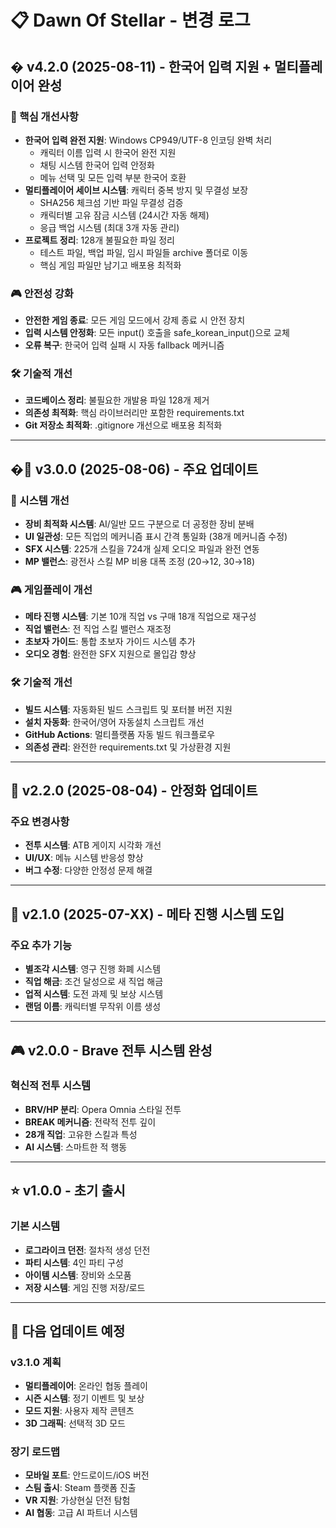 # 📋 Dawn Of Stellar - 변경 로그

## � v4.2.0 (2025-08-11) - 한국어 입력 지원 + 멀티플레이어 완성

### 🔧 핵심 개선사항
- **한국어 입력 완전 지원**: Windows CP949/UTF-8 인코딩 완벽 처리
  - 캐릭터 이름 입력 시 한국어 완전 지원
  - 채팅 시스템 한국어 입력 안정화
  - 메뉴 선택 및 모든 입력 부분 한국어 호환
- **멀티플레이어 세이브 시스템**: 캐릭터 중복 방지 및 무결성 보장
  - SHA256 체크섬 기반 파일 무결성 검증
  - 캐릭터별 고유 잠금 시스템 (24시간 자동 해제)
  - 응급 백업 시스템 (최대 3개 자동 관리)
- **프로젝트 정리**: 128개 불필요한 파일 정리
  - 테스트 파일, 백업 파일, 임시 파일들 archive 폴더로 이동
  - 핵심 게임 파일만 남기고 배포용 최적화

### 🎮 안전성 강화
- **안전한 게임 종료**: 모든 게임 모드에서 강제 종료 시 안전 장치
- **입력 시스템 안정화**: 모든 input() 호출을 safe_korean_input()으로 교체
- **오류 복구**: 한국어 입력 실패 시 자동 fallback 메커니즘

### 🛠️ 기술적 개선
- **코드베이스 정리**: 불필요한 개발용 파일 128개 제거
- **의존성 최적화**: 핵심 라이브러리만 포함한 requirements.txt
- **Git 저장소 최적화**: .gitignore 개선으로 배포용 최적화

---

## �🎉 v3.0.0 (2025-08-06) - 주요 업데이트

### 🔧 시스템 개선
- **장비 최적화 시스템**: AI/일반 모드 구분으로 더 공정한 장비 분배
- **UI 일관성**: 모든 직업의 메커니즘 표시 간격 통일화 (38개 메커니즘 수정)
- **SFX 시스템**: 225개 스킬을 724개 실제 오디오 파일과 완전 연동
- **MP 밸런스**: 광전사 스킬 MP 비용 대폭 조정 (20→12, 30→18)

### 🎮 게임플레이 개선
- **메타 진행 시스템**: 기본 10개 직업 vs 구매 18개 직업으로 재구성
- **직업 밸런스**: 전 직업 스킬 밸런스 재조정
- **초보자 가이드**: 통합 초보자 가이드 시스템 추가
- **오디오 경험**: 완전한 SFX 지원으로 몰입감 향상

### 🛠️ 기술적 개선
- **빌드 시스템**: 자동화된 빌드 스크립트 및 포터블 버전 지원
- **설치 자동화**: 한국어/영어 자동설치 스크립트 개선
- **GitHub Actions**: 멀티플랫폼 자동 빌드 워크플로우
- **의존성 관리**: 완전한 requirements.txt 및 가상환경 지원

---

## 🎯 v2.2.0 (2025-08-04) - 안정화 업데이트

### 주요 변경사항
- **전투 시스템**: ATB 게이지 시각화 개선
- **UI/UX**: 메뉴 시스템 반응성 향상
- **버그 수정**: 다양한 안정성 문제 해결

---

## 🚀 v2.1.0 (2025-07-XX) - 메타 진행 시스템 도입

### 주요 추가 기능
- **별조각 시스템**: 영구 진행 화폐 시스템
- **직업 해금**: 조건 달성으로 새 직업 해금
- **업적 시스템**: 도전 과제 및 보상 시스템
- **랜덤 이름**: 캐릭터별 무작위 이름 생성

---

## 🎮 v2.0.0 - Brave 전투 시스템 완성

### 혁신적 전투 시스템
- **BRV/HP 분리**: Opera Omnia 스타일 전투
- **BREAK 메커니즘**: 전략적 전투 깊이
- **28개 직업**: 고유한 스킬과 특성
- **AI 시스템**: 스마트한 적 행동

---

## ⭐ v1.0.0 - 초기 출시

### 기본 시스템
- **로그라이크 던전**: 절차적 생성 던전
- **파티 시스템**: 4인 파티 구성
- **아이템 시스템**: 장비와 소모품
- **저장 시스템**: 게임 진행 저장/로드

---

## 🔮 다음 업데이트 예정

### v3.1.0 계획
- **멀티플레이어**: 온라인 협동 플레이
- **시즌 시스템**: 정기 이벤트 및 보상
- **모드 지원**: 사용자 제작 콘텐츠
- **3D 그래픽**: 선택적 3D 모드

### 장기 로드맵
- **모바일 포트**: 안드로이드/iOS 버전
- **스팀 출시**: Steam 플랫폼 진출
- **VR 지원**: 가상현실 던전 탐험
- **AI 협동**: 고급 AI 파트너 시스템
